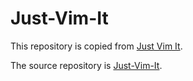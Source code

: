 # Just-Vim-It

This repository is copied from [Just Vim It](https://vim.nauxscript.com/).

The source repository is [Just-Vim-It](https://github.com/Nauxscript/Just-Vim-It).